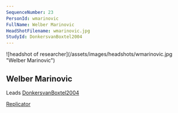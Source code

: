 ```yaml
---
SequenceNumber: 23
PersonId: wmarinovic
FullName: Welber Marinovic
HeadShotFilename: wmarinovic.jpg
StudyId: DonkersvanBoxtel2004
---
```

<a name="wmarinovic">
![headshot of researcher](/assets/images/headshots/wmarinovic.jpg "Welber Marinovic")

## Welber Marinovic



Leads [DonkersvanBoxtel2004](/replications/#DonkersvanBoxtel2004)



[Replicator]("replicator") 